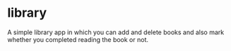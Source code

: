 # library
A simple library app in which you can add and delete books and also mark whether you completed reading the book or not.
